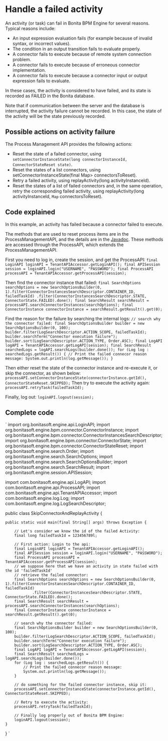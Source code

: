 # Handle a failed activity

An activity (or task) can fail in Bonita BPM Engine for several reasons. Typical reasons include:

* An input expression evaluation fails (for example because of invalid syntax, or incorrect values).
* The condition in an output transition fails to evaluate properly.
* A connector fails to execute because of remote system connection problem.
* A connector fails to execute because of erroneous connector implementation.
* A connector fails to execute because a connector input or output expression fails to evaluate.

In these cases, the activity is considered to have failed, and its state is recorded as FAILED in the Bonita database.

Note that if communication between the server and the database is interrupted, the activity failure cannot be recorded. In this case, 
the state of the activity will be the state previously recorded.

## Possible actions on activity failure

The Process Management API provides the following actions:

* Reset the state of a failed connector, using `setConnectorInstanceState(long connectorInstanceId, ConnectorStateReset state)`.
* Reset the states of a list connectors, using setConnectorInstanceState(final Map\> connectorsToReset).
* Retry a failed activity, using replayActivity(long activityInstanceId).
* Reset the states of a list of failed connectors and, in the same operation, retry the corresponding failed activity, using 
replayActivity(long activityInstanceId, `Map` connectorsToReset).

## Code explained

In this example, an activity has failed because a connector failed to execute.

The methods that are used to reset process items are in the ProcessManagementAPI, and the details are in the 
[Javadoc](javadoc.md). These methods
are accessed through the ProcessAPI, which extends the ProcessManagementAPI.

First you need to log in, create the session, and get the ProcessAPI:
`
final LoginAPI loginAPI = TenantAPIAccessor.getLoginAPI();
        final APISession session = loginAPI.login("USERNAME", "PASSWORD");
        final ProcessAPI processAPI = TenantAPIAccessor.getProcessAPI(session);
`

Then find the connector instance that failed:
`
final SearchOptions searchOptions = new SearchOptionsBuilder(0, 1).filter(ConnectorInstancesSearchDescriptor.CONTAINER_ID, failedTaskId)
                .filter(ConnectorInstancesSearchDescriptor.STATE, ConnectorState.FAILED).done();
        final SearchResult searchResult = processAPI.searchConnectorInstances(searchOptions);
        final ConnectorInstance connectorInstance = searchResult.getResult().get(0);
`

Find the reason for the failure by searching the internal logs:
`
// search why the connector failed:
        final SearchOptionsBuilder builder = new SearchOptionsBuilder(0, 100);
        builder.filter(LogSearchDescriptor.ACTION_SCOPE, failedTaskId);
        builder.searchTerm("Connector execution failure");
        builder.sort(LogSearchDescriptor.ACTION_TYPE, Order.ASC);
        final LogAPI logAPI = TenantAPIAccessor.getLogAPI(session);
        final SearchResult searchedLogs = logAPI.searchLogs(builder.done());
        for (Log log : searchedLogs.getResult()) {
            // Print the failed connecor reason message:
            System.out.println(log.getMessage());
        }
`

Then either reset the state of the connector instance and re-execute it, or skip the connector, as shown below:
`
processAPI.setConnectorInstanceState(connectorInstance.getId(), ConnectorStateReset.SKIPPED);
`
Then try to execute the activity again:
`
processAPI.retryTask(failedTaskId);
`

Finally, log out:
`
loginAPI.logout(session);
`

## Complete code
`
import org.bonitasoft.engine.api.LoginAPI;
import org.bonitasoft.engine.bpm.connector.ConnectorInstance;
import org.bonitasoft.engine.bpm.connector.ConnectorInstancesSearchDescriptor;
import org.bonitasoft.engine.bpm.connector.ConnectorState;
import org.bonitasoft.engine.bpm.connector.ConnectorStateReset;
import org.bonitasoft.engine.search.Order;
import org.bonitasoft.engine.search.SearchOptions;
import org.bonitasoft.engine.search.SearchOptionsBuilder;
import org.bonitasoft.engine.search.SearchResult;
import org.bonitasoft.engine.session.APISession;

import com.bonitasoft.engine.api.LogAPI;
import com.bonitasoft.engine.api.ProcessAPI;
import com.bonitasoft.engine.api.TenantAPIAccessor;
import com.bonitasoft.engine.log.Log;
import com.bonitasoft.engine.log.LogSearchDescriptor;

public class SkipConnectorAndReplayActivity {

    public static void main(final String[] args) throws Exception {

        // Let's consider we know the id of the failed Activity:
        final long failedTaskId = 123456789l;

        // First action: Login to the api:
        final LoginAPI loginAPI = TenantAPIAccessor.getLoginAPI();
        final APISession session = loginAPI.login("USERNAME", "PASSWORD");
        final ProcessAPI processAPI = TenantAPIAccessor.getProcessAPI(session);
        // we suppose here that we have an activity in state failed with the id 'failedTaskId'
        // retrieve the failed connector:
        final SearchOptions searchOptions = new SearchOptionsBuilder(0, 1).filter(ConnectorInstancesSearchDescriptor.CONTAINER_ID, failedTaskId)
                .filter(ConnectorInstancesSearchDescriptor.STATE, ConnectorState.FAILED).done();
        final SearchResult searchResult = processAPI.searchConnectorInstances(searchOptions);
        final ConnectorInstance connectorInstance = searchResult.getResult().get(0);

        // search why the connector failed:
        final SearchOptionsBuilder builder = new SearchOptionsBuilder(0, 100);
        builder.filter(LogSearchDescriptor.ACTION_SCOPE, failedTaskId);
        builder.searchTerm("Connector execution failure");
        builder.sort(LogSearchDescriptor.ACTION_TYPE, Order.ASC);
        final LogAPI logAPI = TenantAPIAccessor.getLogAPI(session);
        final SearchResult searchedLogs = logAPI.searchLogs(builder.done());
        for (Log log : searchedLogs.getResult()) {
            // Print the failed connecor reason message:
            System.out.println(log.getMessage());
        }

        // do something for the failed connector instance, skip it:
        processAPI.setConnectorInstanceState(connectorInstance.getId(), ConnectorStateReset.SKIPPED);

        // Retry to execute the activity:
        processAPI.retryTask(failedTaskId);

        // Finally log properly out of Bonita BPM Engine:
        loginAPI.logout(session);
    }
}
`